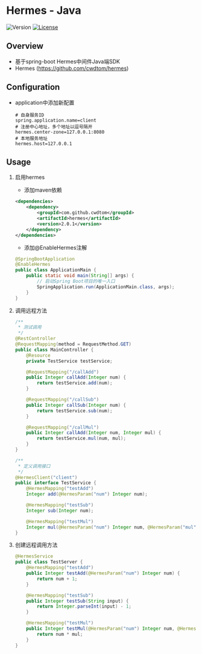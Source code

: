 # Hermes - Java


![Version](https://img.shields.io/badge/version-2.0.4-green.svg)
[![License](https://img.shields.io/badge/license-MIT-blue.svg)](http://opensource.org/licenses/MIT)

## Overview
- 基于spring-boot Hermes中间件Java端SDK
- Hermes (https://github.com/cwdtom/hermes)

## Configuration
- application中添加新配置
    ```text
   # 自身服务ID
   spring.application.name=client
   # 注册中心地址，多个地址以逗号隔开
   hermes.center-zone=127.0.0.1:8080
   # 本地服务地址
   hermes.host=127.0.0.1
    ```

## Usage

1. 启用hermes
    - 添加maven依赖
    ```xml
    <dependencies>
        <dependency>
            <groupId>com.github.cwdtom</groupId>
            <artifactId>hermes</artifactId>
            <version>2.0.1</version>
        </dependency>
    </dependencies>
    ```
    
    - 添加@EnableHermes注解
    ```java
    @SpringBootApplication
    @EnableHermes
    public class ApplicationMain {
        public static void main(String[] args) {
            // 启动Spring Boot项目的唯一入口
            SpringApplication.run(ApplicationMain.class, args);
        }
    }
    ```

1. 调用远程方法
    ```java
    /**
     * 测试调用
     */
    @RestController
    @RequestMapping(method = RequestMethod.GET)
    public class MainController {
        @Resource
        private TestService testService;
    
        @RequestMapping("/callAdd")
        public Integer callAdd(Integer num) {
            return testService.add(num);
        }
    
        @RequestMapping("/callSub")
        public Integer callSub(Integer num) {
            return testService.sub(num);
        }
    
        @RequestMapping("/callMul")
        public Integer callAdd(Integer num, Integer mul) {
            return testService.mul(num, mul);
        }
    }
    ```
    
    ```java
    /**
     * 定义调用接口
     */
    @HermesClient("client")
    public interface TestService {
        @HermesMapping("testAdd")
        Integer add(@HermesParam("num") Integer num);
    
        @HermesMapping("testSub")
        Integer sub(Integer num);
    
        @HermesMapping("testMul")
        Integer mul(@HermesParam("num") Integer num, @HermesParam("mul") Integer mul);
    }
    ```

1. 创建远程调用方法
    ```java
    @HermesService
    public class TestServer {   
        @HermesMapping("testAdd")
        public Integer testAdd(@HermesParam("num") Integer num) {
            return num + 1;
        }
    
        @HermesMapping("testSub")
        public Integer testSub(String input) {
            return Integer.parseInt(input) - 1;
        }
    
        @HermesMapping("testMul")
        public Integer testMul(@HermesParam("num") Integer num, @HermesParam("mul") Integer mul) {
            return num * mul;
        }
    }
    ```
